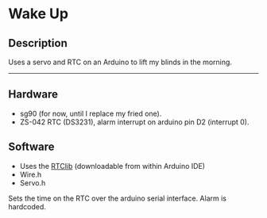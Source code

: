 # Wake Up

## Description

Uses a servo and RTC on an Arduino to lift my blinds in the morning.

<hr>

## Hardware

- sg90 (for now, until I replace my fried one).
- ZS-042 RTC (DS3231), alarm interrupt on arduino pin D2 (interrupt 0).

## Software

- Uses the [RTClib](https://github.com/NorthernWidget/DS3231/tree/master) (downloadable from within Arduino IDE)
- Wire.h
- Servo.h

Sets the time on the RTC over the arduino serial interface. Alarm is hardcoded.
